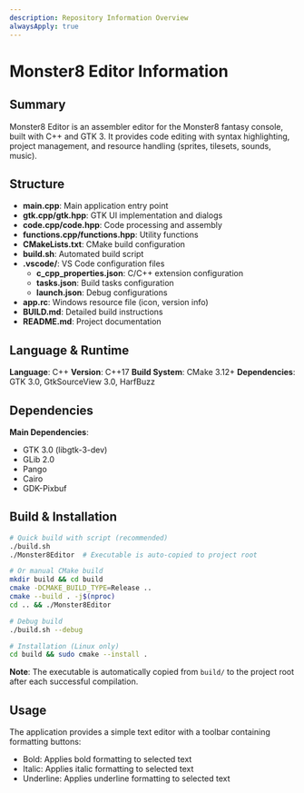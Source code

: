 ```yaml
---
description: Repository Information Overview
alwaysApply: true
---
```


# Monster8 Editor Information

## Summary
Monster8 Editor is an assembler editor for the Monster8 fantasy console, built with C++ and GTK 3. It provides code editing with syntax highlighting, project management, and resource handling (sprites, tilesets, sounds, music).

## Structure
- **main.cpp**: Main application entry point
- **gtk.cpp/gtk.hpp**: GTK UI implementation and dialogs
- **code.cpp/code.hpp**: Code processing and assembly
- **functions.cpp/functions.hpp**: Utility functions
- **CMakeLists.txt**: CMake build configuration
- **build.sh**: Automated build script
- **.vscode/**: VS Code configuration files
  - **c_cpp_properties.json**: C/C++ extension configuration
  - **tasks.json**: Build tasks configuration
  - **launch.json**: Debug configurations
- **app.rc**: Windows resource file (icon, version info)
- **BUILD.md**: Detailed build instructions
- **README.md**: Project documentation

## Language & Runtime
**Language**: C++
**Version**: C++17
**Build System**: CMake 3.12+
**Dependencies**: GTK 3.0, GtkSourceView 3.0, HarfBuzz

## Dependencies
**Main Dependencies**:
- GTK 3.0 (libgtk-3-dev)
- GLib 2.0
- Pango
- Cairo
- GDK-Pixbuf

## Build & Installation
```bash
# Quick build with script (recommended)
./build.sh
./Monster8Editor  # Executable is auto-copied to project root

# Or manual CMake build
mkdir build && cd build
cmake -DCMAKE_BUILD_TYPE=Release ..
cmake --build . -j$(nproc)
cd .. && ./Monster8Editor

# Debug build
./build.sh --debug

# Installation (Linux only)
cd build && sudo cmake --install .
```

**Note**: The executable is automatically copied from `build/` to the project root after each successful compilation.

## Usage
The application provides a simple text editor with a toolbar containing formatting buttons:
- Bold: Applies bold formatting to selected text
- Italic: Applies italic formatting to selected text
- Underline: Applies underline formatting to selected text